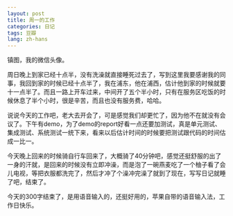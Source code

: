 ```yaml
---
layout: post
title: 周一的工作
categories: 日记
tags: 豆瓣
lang: zh-hans
---
```

镇图，我的微信头像。

周日晚上到家已经十点半，没有洗澡就直接睡死过去了，写到这里我要感谢我的同事，我回到家的时候已经十点半了，我在浦东，他在浦西，估计他到家的时候就要十一点半了。而且一路上开车过来，中间开了五个半小时，只有在服务区吃饭的时候休息了半个小时，很是辛苦，而且也没有服务费，哈哈。

说说今天的工作吧，老大去开会了，可是感觉我们却更忙了，因为他不在就没有会议了。下午有demo，为了demo的report好看一点还要加测试，真是单元测试、集成测试、系统测试一统下来，看来以后估计时间的时候要把测试跟代码的时间估成一比一。

今天晚上回来的时候骑自行车回来了，大概骑了40分钟吧，感觉还挺舒服的出了一身的汗就，是回来的时候没有立即冲澡，而是泡了一碗燕麦吃了一个柚子看了会儿电视，等把衣服都洗完了，然后才冲了个澡冲完澡了就到了现在，写写日记就睡了吧，结束了。

今天的300字结束了，是用语音输入的，还挺好用的，苹果自带的语音输入法，工作日快乐。

